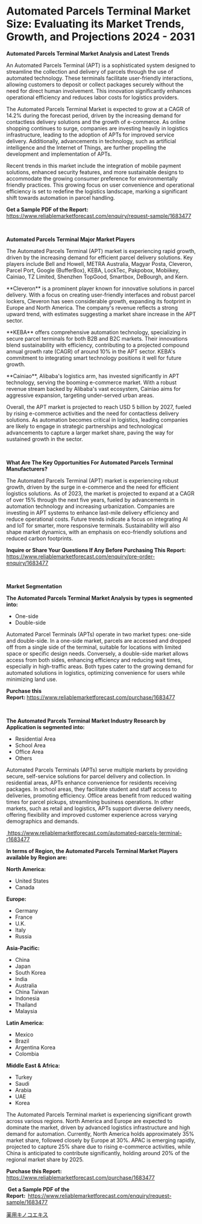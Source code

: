 <p><h1>Automated Parcels Terminal Market Size: Evaluating its Market Trends, Growth, and Projections 2024 - 2031</h1></p><p><strong>Automated Parcels Terminal Market Analysis and Latest Trends</strong></p>
<p><p>An Automated Parcels Terminal (APT) is a sophisticated system designed to streamline the collection and delivery of parcels through the use of automated technology. These terminals facilitate user-friendly interactions, allowing customers to deposit or collect packages securely without the need for direct human involvement. This innovation significantly enhances operational efficiency and reduces labor costs for logistics providers.</p><p>The Automated Parcels Terminal Market is expected to grow at a CAGR of 14.2% during the forecast period, driven by the increasing demand for contactless delivery solutions and the growth of e-commerce. As online shopping continues to surge, companies are investing heavily in logistics infrastructure, leading to the adoption of APTs for improved service delivery. Additionally, advancements in technology, such as artificial intelligence and the Internet of Things, are further propelling the development and implementation of APTs.</p><p>Recent trends in this market include the integration of mobile payment solutions, enhanced security features, and more sustainable designs to accommodate the growing consumer preference for environmentally friendly practices. This growing focus on user convenience and operational efficiency is set to redefine the logistics landscape, marking a significant shift towards automation in parcel handling.</p></p>
<p><strong>Get a Sample PDF of the Report:&nbsp;</strong> <a href="https://www.reliablemarketforecast.com/enquiry/request-sample/1683477?utm_campaign=1840&utm_medium=2&utm_source=Github&utm_content=ia&utm_term=30122024&utm_id=automated-parcels-terminal">https://www.reliablemarketforecast.com/enquiry/request-sample/1683477</a></p>
<p>&nbsp;</p>
<p><strong>Automated Parcels Terminal Major Market Players</strong></p>
<p><p>The Automated Parcels Terminal (APT) market is experiencing rapid growth, driven by the increasing demand for efficient parcel delivery solutions. Key players include Bell and Howell, METRA Australia, Magyar Posta, Cleveron, Parcel Port, Google (BufferBox), KEBA, LockTec, Pakpobox, Mobiikey, Cainiao, TZ Limited, Shenzhen TopGood, Smartbox, DeBourgh, and Kern.</p><p>**Cleveron** is a prominent player known for innovative solutions in parcel delivery. With a focus on creating user-friendly interfaces and robust parcel lockers, Cleveron has seen considerable growth, expanding its footprint in Europe and North America. The company's revenue reflects a strong upward trend, with estimates suggesting a market share increase in the APT sector.</p><p>**KEBA** offers comprehensive automation technology, specializing in secure parcel terminals for both B2B and B2C markets. Their innovations blend sustainability with efficiency, contributing to a projected compound annual growth rate (CAGR) of around 10% in the APT sector. KEBA's commitment to integrating smart technology positions it well for future growth.</p><p>**Cainiao**, Alibaba's logistics arm, has invested significantly in APT technology, serving the booming e-commerce market. With a robust revenue stream backed by Alibaba's vast ecosystem, Cainiao aims for aggressive expansion, targeting under-served urban areas.</p><p>Overall, the APT market is projected to reach USD 5 billion by 2027, fueled by rising e-commerce activities and the need for contactless delivery solutions. As automation becomes critical in logistics, leading companies are likely to engage in strategic partnerships and technological advancements to capture a larger market share, paving the way for sustained growth in the sector.</p></p>
<p>&nbsp;</p>
<p><strong>What Are The Key Opportunities For Automated Parcels Terminal Manufacturers?</strong></p>
<p><p>The Automated Parcels Terminal (APT) market is experiencing robust growth, driven by the surge in e-commerce and the need for efficient logistics solutions. As of 2023, the market is projected to expand at a CAGR of over 15% through the next five years, fueled by advancements in automation technology and increasing urbanization. Companies are investing in APT systems to enhance last-mile delivery efficiency and reduce operational costs. Future trends indicate a focus on integrating AI and IoT for smarter, more responsive terminals. Sustainability will also shape market dynamics, with an emphasis on eco-friendly solutions and reduced carbon footprints.</p></p>
<p><strong>Inquire or Share Your Questions If Any Before Purchasing This Report:</strong> <a href="https://www.reliablemarketforecast.com/enquiry/pre-order-enquiry/1683477?utm_campaign=1840&utm_medium=2&utm_source=Github&utm_content=ia&utm_term=30122024&utm_id=automated-parcels-terminal">https://www.reliablemarketforecast.com/enquiry/pre-order-enquiry/1683477</a></p>
<p>&nbsp;</p>
<p><strong>Market Segmentation</strong></p>
<p><strong>The Automated Parcels Terminal Market Analysis by types is segmented into:</strong></p>
<p><ul><li>One-side</li><li>Double-side</li></ul></p>
<p><p>Automated Parcel Terminals (APTs) operate in two market types: one-side and double-side. In a one-side market, parcels are accessed and dropped off from a single side of the terminal, suitable for locations with limited space or specific design needs. Conversely, a double-side market allows access from both sides, enhancing efficiency and reducing wait times, especially in high-traffic areas. Both types cater to the growing demand for automated solutions in logistics, optimizing convenience for users while minimizing land use.</p></p>
<p><strong>Purchase this Report:&nbsp;</strong><a href="https://www.reliablemarketforecast.com/purchase/1683477?utm_campaign=1840&utm_medium=2&utm_source=Github&utm_content=ia&utm_term=30122024&utm_id=automated-parcels-terminal">https://www.reliablemarketforecast.com/purchase/1683477</a></p>
<p>&nbsp;</p>
<p><strong>The Automated Parcels Terminal Market Industry Research by Application is segmented into:</strong></p>
<p><ul><li>Residential Area</li><li>School Area</li><li>Office Area</li><li>Others</li></ul></p>
<p><p>Automated Parcels Terminals (APTs) serve multiple markets by providing secure, self-service solutions for parcel delivery and collection. In residential areas, APTs enhance convenience for residents receiving packages. In school areas, they facilitate student and staff access to deliveries, promoting efficiency. Office areas benefit from reduced waiting times for parcel pickups, streamlining business operations. In other markets, such as retail and logistics, APTs support diverse delivery needs, offering flexibility and improved customer experience across varying demographics and demands.</p></p>
<p><a href="https://www.reliablemarketforecast.com/automated-parcels-terminal-r1683477?utm_campaign=1840&utm_medium=2&utm_source=Github&utm_content=ia&utm_term=30122024&utm_id=automated-parcels-terminal">&nbsp;https://www.reliablemarketforecast.com/automated-parcels-terminal-r1683477</a></p>
<p><strong>In terms of Region, the Automated Parcels Terminal Market Players available by Region are:</strong></p>
<p>
    <p> <strong> North America: </strong>
        <ul>
            <li>United States</li>
            <li>Canada</li>
        </ul>
        </p> 
    <p> <strong> Europe: </strong>
        <ul>
            <li>Germany</li>
            <li>France</li>
            <li>U.K.</li>
            <li>Italy</li>
            <li>Russia</li>
        </ul>
        </p> 
    <p> <strong> Asia-Pacific: </strong>
        <ul>
            <li>China</li>
            <li>Japan</li>
            <li>South Korea</li>
            <li>India</li>
            <li>Australia</li>
            <li>China Taiwan</li>
            <li>Indonesia</li>
            <li>Thailand</li>
            <li>Malaysia</li>
        </ul>
        </p> 
    <p> <strong> Latin America: </strong>
        <ul>
            <li>Mexico</li>
            <li>Brazil</li>
            <li>Argentina Korea</li>
            <li>Colombia</li>
        </ul>
        </p> 
    <p> <strong> Middle East & Africa: </strong>
        <ul>
            <li>Turkey</li>
            <li>Saudi</li>
            <li>Arabia</li>
            <li>UAE</li>
            <li>Korea</li>
        </ul>
    </p>
    </p>
<p><p>The Automated Parcels Terminal market is experiencing significant growth across various regions. North America and Europe are expected to dominate the market, driven by advanced logistics infrastructure and high demand for automation. Currently, North America holds approximately 35% market share, followed closely by Europe at 30%. APAC is emerging rapidly, projected to capture 25% share due to rising e-commerce activities, while China is anticipated to contribute significantly, holding around 20% of the regional market share by 2025.</p></p>
<p><strong>Purchase this Report: </strong><a href="https://www.reliablemarketforecast.com/purchase/1683477?utm_campaign=1840&utm_medium=2&utm_source=Github&utm_content=ia&utm_term=30122024&utm_id=automated-parcels-terminal">https://www.reliablemarketforecast.com/purchase/1683477</a></p>
<p>&nbsp;<strong>Get a Sample PDF of the Report:&nbsp;&nbsp;</strong><a href="https://www.reliablemarketforecast.com/enquiry/request-sample/1683477?utm_campaign=1840&utm_medium=2&utm_source=Github&utm_content=ia&utm_term=30122024&utm_id=automated-parcels-terminal">https://www.reliablemarketforecast.com/enquiry/request-sample/1683477</a></p>
<p><strong></strong></p>
<p><p><a href="https://github.com/mohamedbakry57/Market-Research-Report-List-6/blob/main/613986629158.md?utm_campaign=1840&utm_medium=2&utm_source=Github&utm_content=ia&utm_term=30122024&utm_id=automated-parcels-terminal">薬用キノコエキス</a></p></p>